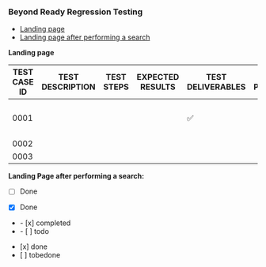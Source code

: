 ### Beyond Ready Regression Testing


- [Landing page](#landing-page-after-performing-a-search)
- [Landing page after performing a search](#landing-page-after-performing-a-search)

**Landing page**

| TEST CASE ID  | TEST DESCRIPTION | TEST STEPS | EXPECTED RESULTS | TEST DELIVERABLES  | TEST PERFORMED            |
| ------------- | ---------------- | ---------- | ---------------- | -----------------  | --------------            |
|     0001      |                  |            |                  | :white_check_mark: | <ul><li>[x] done</li><li> |
|     0002      |                  |            |                  |                    |                           |
|     0003      |                  |            |                  |                    |                  |

**Landing Page after performing a search:**

- [ ] Done
- [x] Done

  
  
  
<ul><li>- [x] completed</li><li>- [ ] todo</li></ul>
<ul><li>[x] done</li><li>[ ] tobedone</li></ul>
